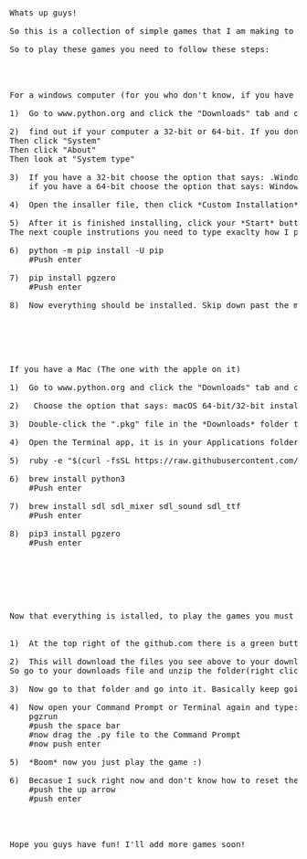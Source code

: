<pre>
Whats up guys!

So this is a collection of simple games that I am making to learn Python. Yes some are very stupid and cheesy, but I try to make them at least a little fun or challenging. Again, I am LEARNING so just remember that haha.

So to play these games you need to follow these steps:




For a windows computer (for you who don't know, if you have a computer that doesn't have an apple on it, than this is you haha)

1)	Go to www.python.org and click the "Downloads" tab and click on the name of the most recent version. *Do not select the Download button*

2)	find out if your computer a 32-bit or 64-bit. If you don't know, type in your start menu "Settings".
Then click "System"
Then click "About"
Then look at "System type"

3) 	If you have a 32-bit choose the option that says: .Windows x86 executable installer
	if you have a 64-bit choose the option that says: Windows x86-64 executable

4)	Open the insaller file, then click *Custom Installation*, then *Next* untill you get to *Advanced Options*. Leave the checked boxes as they are, but make sure "Install for users" and "Add Python to environment variables" are also checked. Then click *Install* and *Next* at each prompt.

5)	After it is finished installing, click your *Start* button and search for the *Command Prompt*
The next couple instrutions you need to type exaclty how I put it. Exactly (or just copy and paste honestly). So in the Command Prompt, type:

6)	python -m pip install -U pip
	#Push enter

7)	pip install pgzero
	#Push enter

8)	Now everything should be installed. Skip down past the mac instrucitons






If you have a Mac (The one with the apple on it)

1)	Go to www.python.org and click the "Downloads" tab and click on the name of the most recent version. *Do not select the Download button*

2)	 Choose the option that says: macOS 64-bit/32-bit installer

3)	Double-click the ".pkg" file in the *Downloads* folder to start the installation. Select *Continue* and then *Install* to accept the default settings.

4)	Open the Terminal app, it is in your Applications folder, or you can search for it with Spotlight. In the following steps, type exactly what I type. Exactly. So in the terminal, type (or just copy and paste honestly):

5)	ruby -e "$(curl -fsSL https://raw.githubusercontent.com/Homebrew/install/master/install)"

6)	brew install python3
	#Push enter

7)	brew install sdl sdl_mixer sdl_sound sdl_ttf
	#Push enter

8)	pip3 install pgzero
	#Push enter







Now that everything is istalled, to play the games you must do this:


1)	At the top right of the github.com there is a green button that says, "Clone or download". Click it. do it. do it..... do it....... good. Then click "Download Zip".

2)	This will download the files you see above to your downloads file (Trust me, I didn't put a virus there that turns your computer into a decepticon and makes you waffels every moreing)
So go to your downloads file and unzip the folder(right click the folder) and put the files wherever you want. I might suggest to make a new folder on your desktop tab and call it like, "Wow Koby is so awesome", "Koby is the best", or "Koby's stupid games". Anything will do though. But yea, once you create that folder, unzip the files and put them in that folder

3)	Now go to that folder and go into it. Basically keep going wherever untill you see th folder that says, "3)Coin_Collector". Click that and when you are inside there you should see a file that ends in .py

4)	Now open your Command Prompt or Terminal again and type:
	pgzrun
	#push the space bar
	#now drag the .py file to the Command Prompt
	#now push enter

5)	*Boom* now you just play the game :)

6)	Becasue I suck right now and don't know how to reset the game(I actually do but it is so much work and I am lazy), when you die, to play again you need to close the game window, then go back to the Command Prompt or Terminal and simply do this:
	#push the up arrow
	#push enter




Hope you guys have fun! I'll add more games soon! 


</pre>
